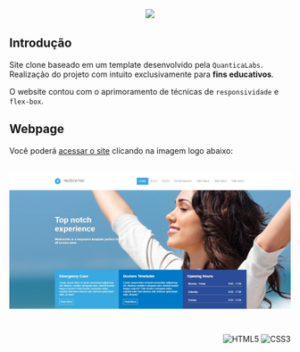 <div align="center">
    <img src="https://readme-typing-svg.herokuapp.com/?font=Righteous&size=35&center=true&vCenter=true&width=500&height=70&duration=5000&lines=Clone+Medicenter!;" />
</div>
    
## Introdução

Site clone baseado em um template desenvolvido pela `QuanticaLabs`. Realização do projeto com intuito exclusivamente para **fins educativos**. 

O website contou com o aprimoramento de técnicas de `responsividade` e `flex-box`.

## Webpage

Você poderá [acessar o site](https://guioliveirx.github.io/Clone-Medicenter) clicando na imagem logo abaixo:

<div align="center">
    <br><a href="https://guioliveirx.github.io/Clone-Medicenter" target="_blanck" rel="external"><img aling="center" src="https://github.com/guioliveirx/Clone-Medicenter/blob/main/assets/images/Clone-Medicenter.jpeg?raw=true" img></a>
</div>   

#

<div align="end">
    
![HTML5](https://img.shields.io/badge/HTML5-E34F26?style=for-the-badge&logo=html5&logoColor=white)
![CSS3](https://img.shields.io/badge/CSS3-1572B6?style=for-the-badge&logo=css3&logoColor=white)

</div>




